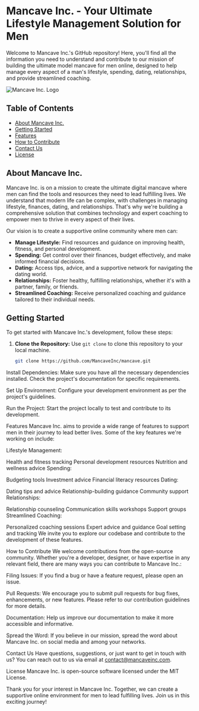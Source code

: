 # Mancave Inc. - Your Ultimate Lifestyle Management Solution for Men

Welcome to Mancave Inc.'s GitHub repository! Here, you'll find all the information you need to understand and contribute to our mission of building the ultimate model mancave for men online, designed to help manage every aspect of a man's lifestyle, spending, dating, relationships, and provide streamlined coaching. 

![Mancave Inc. Logo](https://i.ibb.co/4FfZ01P/2.png)

## Table of Contents

- [About Mancave Inc.](#about-mancave-inc)
- [Getting Started](#getting-started)
- [Features](#features)
- [How to Contribute](#how-to-contribute)
- [Contact Us](#contact-us)
- [License](#license)

## About Mancave Inc.

Mancave Inc. is on a mission to create the ultimate digital mancave where men can find the tools and resources they need to lead fulfilling lives. We understand that modern life can be complex, with challenges in managing lifestyle, finances, dating, and relationships. That's why we're building a comprehensive solution that combines technology and expert coaching to empower men to thrive in every aspect of their lives.

Our vision is to create a supportive online community where men can:

- **Manage Lifestyle:** Find resources and guidance on improving health, fitness, and personal development.
- **Spending:** Get control over their finances, budget effectively, and make informed financial decisions.
- **Dating:** Access tips, advice, and a supportive network for navigating the dating world.
- **Relationships:** Foster healthy, fulfilling relationships, whether it's with a partner, family, or friends.
- **Streamlined Coaching:** Receive personalized coaching and guidance tailored to their individual needs.

## Getting Started

To get started with Mancave Inc.'s development, follow these steps:

1. **Clone the Repository:** Use `git clone` to clone this repository to your local machine.

   ```bash
   git clone https://github.com/MancaveInc/mancave.git

Install Dependencies: Make sure you have all the necessary dependencies installed. Check the project's documentation for specific requirements.

Set Up Environment: Configure your development environment as per the project's guidelines.

Run the Project: Start the project locally to test and contribute to its development.

Features
Mancave Inc. aims to provide a wide range of features to support men in their journey to lead better lives. Some of the key features we're working on include:

Lifestyle Management:

Health and fitness tracking
Personal development resources
Nutrition and wellness advice
Spending:

Budgeting tools
Investment advice
Financial literacy resources
Dating:

Dating tips and advice
Relationship-building guidance
Community support
Relationships:

Relationship counseling
Communication skills workshops
Support groups
Streamlined Coaching:

Personalized coaching sessions
Expert advice and guidance
Goal setting and tracking
We invite you to explore our codebase and contribute to the development of these features.

How to Contribute
We welcome contributions from the open-source community. Whether you're a developer, designer, or have expertise in any relevant field, there are many ways you can contribute to Mancave Inc.:

Filing Issues: If you find a bug or have a feature request, please open an issue.

Pull Requests: We encourage you to submit pull requests for bug fixes, enhancements, or new features. Please refer to our contribution guidelines for more details.

Documentation: Help us improve our documentation to make it more accessible and informative.

Spread the Word: If you believe in our mission, spread the word about Mancave Inc. on social media and among your networks.

Contact Us
Have questions, suggestions, or just want to get in touch with us? You can reach out to us via email at contact@mancaveinc.com.

License
Mancave Inc. is open-source software licensed under the MIT License.

Thank you for your interest in Mancave Inc. Together, we can create a supportive online environment for men to lead fulfilling lives. Join us in this exciting journey!
